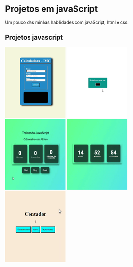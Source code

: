 # Projetos em javaScript

Um pouco das minhas habilidades com javaScript, html e css.

## Projetos javascript

[<img src="./imagens/IMC.gif" alt="gif do projeto de troca de cores da pagina " width="200" height="235" >](https://github.com/mayconwallas/ProjetosJS/tree/main/projetos/IMC)  [<img src="./imagens/trocaCor.gif" alt="gif do projeto de troca de cores da pagina " width="200" height="235">](https://github.com/mayconwallas/ProjetosJS/tree/main/projetos/trocaCor) [<img src="./imagens/cronometro.gif" alt="gif do projeto de troca de cores da pagina " width="200" height="235" >](https://github.com/mayconwallas/ProjetosJS/tree/main/projetos/cronometro)  [<img src="./imagens/relogio.gif" alt="gif do projeto de troca de cores da pagina " width="200" height="235">](https://github.com/mayconwallas/ProjetosJS/tree/main/projetos/Relogio) [<img src="./imagens/contador.gif" alt="gif do projeto de troca de cores da pagina " width="200" height="235">](https://github.com/mayconwallas/ProjetosJS/tree/main/projetos/contador)